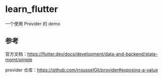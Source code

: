 # learn_flutter

一个使用 Provider 的 demo

## 参考

官方文档：https://flutter.dev/docs/development/data-and-backend/state-mgmt/simple

provider 仓库：https://github.com/rrousselGit/provider#exposing-a-value
